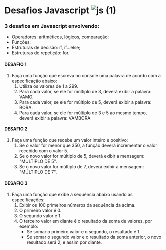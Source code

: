 # Desafios Javascript  ![js (1)](https://user-images.githubusercontent.com/97626768/172022775-5118ec18-165c-44cc-bf68-55dc059cca16.png)

### 3 desafios em Javascript envolvendo:
- Operadores: aritméticos, lógicos, comparação;
- Funções;
- Estruturas de decisão: if, if...else;
- Estruturas de repetição: for.


#### DESAFIO 1 
1. Faça uma função que escreva no console uma palavra de acordo com a especificação abaixo:
    1. Utiliza os valores de 1 a 299.
    2. Para cada valor, se ele for múltiplo de 3, deverá exibir a palavra: VAMO.
    3. Para cada valor, se ele for múltiplo de 5, deverá exibir a palavra: BORA.
    4. Para cada valor, se ele for múltiplo de 3 e 5 ao mesmo tempo, deverá exibir a palavra: VAMBORA

#### DESAFIO 2 
1. Faça uma função que recebe um valor inteiro e positivo:
    1. Se o valor for menor que 350, a função deverá incrementar o valor recebido com o valor 5.
    2. Se o novo valor for múltiplo de 5, deverá exibir a mensagem: "MÚLTIPLO DE 5".
    3. Se o novo valor for múltiplo de 7, deverá exibir a mensagem: "MÚLTIPLO DE 7".

#### DESAFIO 3 
1. Faça uma função que exibe a sequência abaixo usando as especificações:
    1. Exibir os 100 primeiros números da sequência da acima.
    2. O primeiro valor é 0.
    3. O segundo valor é 1.
    4. O terceiro valor em diante é o resultado da soma de valores, por exemplo:
        - Se somar o primeiro valor e o segundo, o resultado é 1.
        - Se somar o segundo valor e o resultado da soma anterior,  o novo resultado será 2, e assim por diante.
